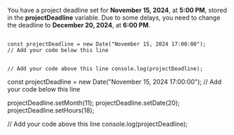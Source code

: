 You have a project deadline set
for **November 15, 2024**,
at **5:00 PM**, stored in the
**projectDeadline** variable.
Due to some delays, you need to
change the deadline to
**December 20, 2024**, at **6:00 PM**.

<codeblock language="javascript" type="exercise" testMode="fixedInput">
<code>
const projectDeadline = new Date("November 15, 2024 17:00:00");
// Add your code below this line

// Add your code above this line
console.log(projectDeadline);
</code>

<solution>
const projectDeadline = new Date("November 15, 2024 17:00:00");
// Add your code below this line

projectDeadline.setMonth(11);
projectDeadline.setDate(20);
projectDeadline.setHours(18);

// Add your code above this line
console.log(projectDeadline);
</solution>
</codeblock>
